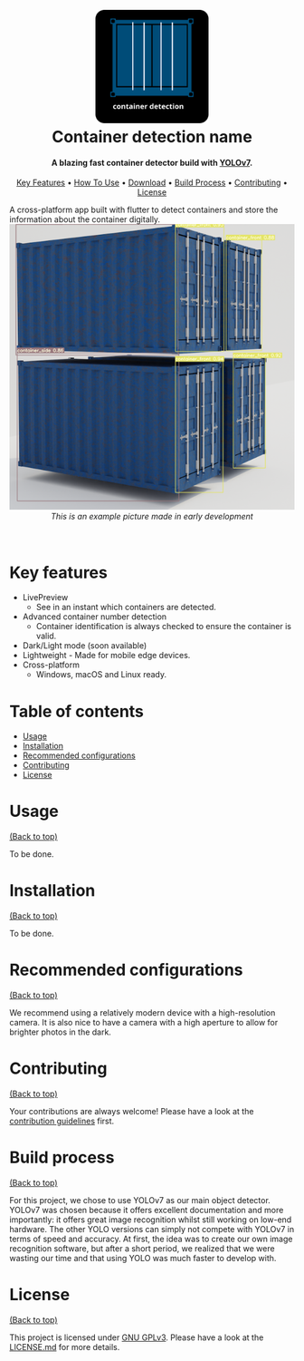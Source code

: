<h1 align="center">
  <br>
  <a href="https://github.com/penguix0/container-detection"><img src="https://raw.githubusercontent.com/penguix0/container-detection/3cdb95c46d74f46a9331f6dbf76cdd1a56daea3a/README/logo.svg" alt="Container_detection_logo" width="200"></a>
  <br>
  Container detection name
  <br>
</h1>

<h4 align="center">A blazing fast container detector build with <a href="https://github.com/WongKinYiu/yolov7" target="_blank">YOLOv7</a>.</h4>

<p align="center">
  <a href="#key-features">Key Features</a> •
  <a href="#usage">How To Use</a> •
  <a href="#download">Download</a> •
  <a href="#build-process">Build Process</a> •
  <a href="#contributing">Contributing</a> •
  <a href="#license">License</a>
</p>
A cross-platform app built with flutter to detect containers and store the information about the container digitally.
<br>

<div align="center">
 <img src="https://github.com/penguix0/container-detection/blob/main/README/example.png?raw=true">
</div>
<div align="center">
    <i>This is an example picture made in early development</i>
</div>
<br>
<br>

# Key features

* LivePreview 
    - See in an instant which containers are detected.
* Advanced container number detection
    - Container identification is always checked to ensure the container is valid.
* Dark/Light mode (soon available)
* Lightweight - Made for mobile edge devices.
* Cross-platform
    - Windows, macOS and Linux ready.

# Table of contents

- [Usage](#usage)
- [Installation](#installation)
- [Recommended configurations](#recommended-configurations)
- [Contributing](#contributing)
- [License](#license)

# Usage

[(Back to top)](#table-of-contents)

To be done.


# Installation

[(Back to top)](#table-of-contents)

To be done.

# Recommended configurations

[(Back to top)](#table-of-contents)

We recommend using a relatively modern device with a high-resolution camera. It is also nice to have a camera with a high aperture to allow for brighter photos in the dark. 

# Contributing

[(Back to top)](#table-of-contents)

Your contributions are always welcome! Please have a look at the [contribution guidelines](CONTRIBUTING.md) first.

# Build process

[(Back to top)](#table-of-contents)

For this project, we chose to use YOLOv7 as our main object detector. YOLOv7 was chosen because it offers excellent documentation and more importantly: it offers great image recognition whilst still working on low-end hardware. The other YOLO versions can simply not compete with YOLOv7 in terms of speed and accuracy. At first, the idea was to create our own image recognition software, but after a short period, we realized that we were wasting our time and that using YOLO was much faster to develop with.

# License

[(Back to top)](#table-of-contents)


This project is licensed under [GNU GPLv3](https://www.gnu.org/licenses/gpl-3.0.en.html). Please have a look at the [LICENSE.md](LICENSE.md) for more details.

